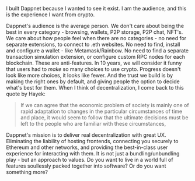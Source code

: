 I built Dappnet because I wanted to see it exist. I am the audience, and this is the experience I want from crypto. 

Dappnet's audience is the average person. We don't care about being the best in every category - browsing, wallets, P2P storage, P2P chat, NFT's. We care about how people feel when there are no categories - no need for separate extensions, to connect to .eth websites. No need to find, install and configure a wallet - like Metamask/Rainbow. No need to find a separate transaction simulation extension, or configure custom RPC nodes for each blockchain. These are anti-features. In 10 years, we will consider it funny that users had to _make_ so many choices to use crypto. Progress doesn't look like more choices, it looks like fewer. And the trust we build is by making the right ones by default, and giving people the option to decide what's best for them. When I think of decentralization, I come back to this quote by Hayek:

> If we can agree that the economic problem of society is mainly one of rapid adaptation to changes in the particular circumstances of time and place, it would seem to follow that the ultimate decisions must be left to the people who are familiar with these circumstances,

Dappnet's mission is to deliver real decentralization with great UX. Eliminating the liability of hosting frontends, connecting you securely to Ethereum and other networks, and providing the best-in-class user experience for interacting with them. It is not just a bundling/unbundling play - but an approach to values. Do you want to live in a world full of features soullessly packed together into software? Or do you want something more?



